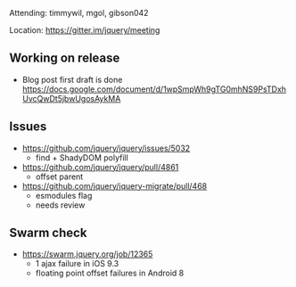 Attending: timmywil, mgol, gibson042

Location: https://gitter.im/jquery/meeting

## Working on release
* Blog post first draft is done
 https://docs.google.com/document/d/1wpSmpWh9gTG0mhNS9PsTDxhUvcQwDt5jbwUgosAykMA 

## Issues
* https://github.com/jquery/jquery/issues/5032
	- find + ShadyDOM polyfill
* https://github.com/jquery/jquery/pull/4861
	- offset parent
* https://github.com/jquery/jquery-migrate/pull/468 
	- esmodules flag
	- needs review

## Swarm check
* https://swarm.jquery.org/job/12365 
	- 1 ajax failure in iOS 9.3
	- floating point offset failures in Android 8
